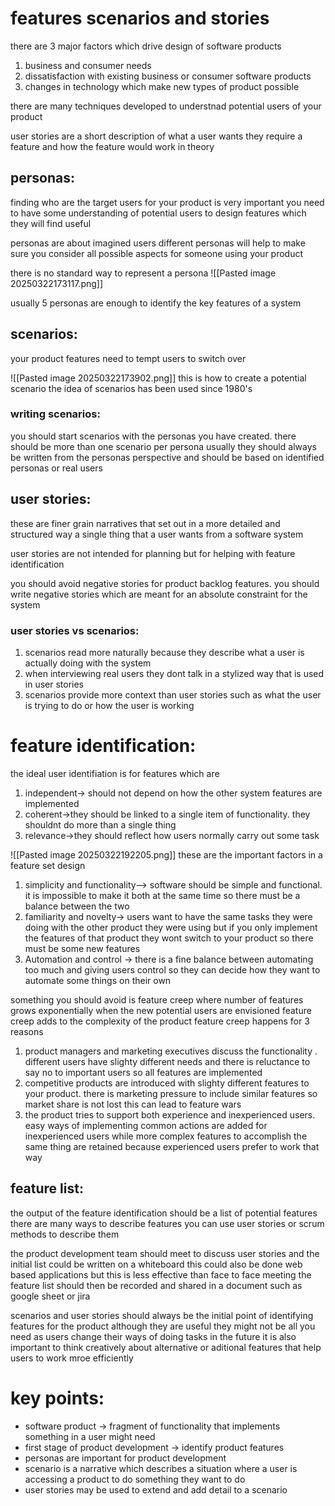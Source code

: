 # features scenarios and stories

there are 3 major factors which drive design of software products
1. business and consumer needs 
2. dissatisfaction with existing business or consumer software products
3. changes in technology which make new types of product possible 

there are many techniques developed to understnad potential users of your product 

user stories are a short description of what a user wants 
they require a feature and how the feature would work in theory


## personas:
finding who are the target users for your product is very important 
you need to have some understanding of potential users to design features which they will find useful 

personas are about imagined users 
different personas will help to make sure you consider all possible aspects for someone using your product 

there is no standard way to represent a persona 
![[Pasted image 20250322173117.png]]

usually 5 personas are enough to identify the key features of a system

## scenarios:
your product features need to tempt users to switch over

![[Pasted image 20250322173902.png]]
this is how to create a potential scenario 
the idea of scenarios has been used since 1980's


### writing scenarios:
you should start scenarios with the personas you have created. 
there should be more than one scenario per persona usually 
they should always be written from the personas perspective and should be based on identified personas or real users



## user stories:
these are finer grain narratives that set out in a more detailed and structured way a single thing that a user wants from a software system


user stories are not intended for planning but for helping with feature identification 

you should avoid negative stories for product backlog features. 
you should write negative stories which are meant for an absolute constraint for the system 


### user stories vs scenarios:
1. scenarios read more naturally because they describe what a user is actually doing with the system 
2. when interviewing real users they dont talk in a stylized way that is used in user stories
3. scenarios provide more context than user stories such as what the user is trying to do or how the user is working



# feature identification:
the ideal user identifiation is for features which are 
1. independent-> should not depend on how the other system features are implemented 
2. coherent->they should be linked to a single item of functionality. they shouldnt do more than a single thing 
3. relevance->they should reflect how users normally carry out some task 


![[Pasted image 20250322192205.png]]
these are the important factors in a feature set design 
1. simplicity and functionality--> software should be simple and functional. it is impossible to make it both at the same time so there must be a balance between the two
2. familiarity and novelty-> users want to have the same tasks they were doing with the other product they were using but if you only implement the features of that product they wont switch to your product so there must be some new features
3. Automation and control -> there is a fine balance between automating too much and giving users control so they can decide how they want to automate some things on their own 

something you should avoid is feature creep where number of features grows exponentially when the new potential users are envisioned 
feature creep adds to the complexity of the product 
feature creep happens for 3 reasons
1. product managers and marketing executives discuss the functionality . different users have slighty different needs and there is reluctance to say no to important users so all features are implemented
2. competitive products are introduced with slighty different features to your product. there is marketing pressure to include similar features so market share is not lost this can lead to feature wars
3. the product tries to support both experience and inexperienced users. easy ways of implementing common actions are added for inexperienced users while more complex features to accomplish the same thing are retained because experienced users prefer to work that way


## feature list:
the output of the feature identification should be a list of potential features 
there are many ways to describe features 
you can use user stories or scrum methods to describe them 

the product development team should meet to discuss user stories and the initial list  could be written on a whiteboard
this could also be done web based applications but this is less effective than face to face meeting
the feature list should then be recorded and shared in a document such as google sheet or jira 

scenarios and user stories should always be the initial point of identifying features for the product 
although they are useful they might not be all you need as users change their ways of doing tasks in the future 
it is also important to think creatively about alternative or aditional features that help users to work mroe efficiently 


# key points:
- software product -> fragment of functionality that implements something in a user might need
- first stage of product development -> identify product features
- personas are important for product development
- scenario is a narrative which describes a situation where a user is accessing a product to do something they want to do 
- user stories may be used to extend and add detail to a scenario 
